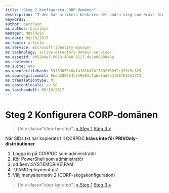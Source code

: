 ```yaml
---
title: "Steg 2 Konfigurera CORP-domänen"
description: "I den här artikeln beskrivs det andra steg som krävs för att du ska kunna konfigurera CORP-domänen, vilket involverar körning av ett skript efter det att sids.txt har kopierats CORPDC"
keywords: 
author: barclayn
ms.author: barclayn
manager: MBaldwin
ms.date: 08/18/2017
ms.topic: article
ms.service: microsoft-identity-manager
ms.technology: active-directory-domain-services
ms.assetid: 4b524ae7-6610-40a0-8127-de5a08988a8a
ms.reviewer: 
ms.suite: ems
ms.openlocfilehash: 53f39055f0af4f01b47bf789276092cd93f5c329
ms.sourcegitcommit: 8edd380f54c3e9e83cfabe8adfa31587612e5773
ms.translationtype: MT
ms.contentlocale: sv-SE
ms.lasthandoff: 08/19/2017
---
```

# <a name="step-2-configuring-the-corp-domain"></a>Steg 2 Konfigurera CORP-domänen

>[!div class="step-by-step"]
[« Steg 1](sp1-step1-configuring-priv-domain.md)
[Steg 3 »](sp1-step3-installing-configuring-sql.md)

När SIDs.txt har kopierats till CORPDC **krävs inte för PRIVOnly-distributioner**

1. Logga in på CORPDC som administratör
2. Kör PowerShell som administratör
3. cd $env:SYSTEMDRIVE\PAM
4. .\PAMDeployment.ps1
5. Välj menyalternativ 2 (CORP-skogskonfiguration)

>[!div class="step-by-step"]
[« Steg 1](sp1-step1-configuring-priv-domain.md)
[Steg 3 »](sp1-step3-installing-configuring-sql.md)
